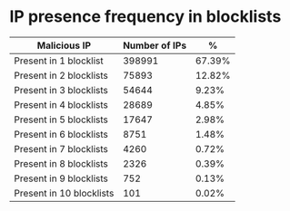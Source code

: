 # IP presence frequency in blocklists
| Malicious IP | Number of IPs | % |
|----|----|----|
| Present in 1 blocklist | 398991 | 67.39% |
| Present in 2 blocklists | 75893 | 12.82% |
| Present in 3 blocklists | 54644 | 9.23% |
| Present in 4 blocklists | 28689 | 4.85% |
| Present in 5 blocklists | 17647 | 2.98% |
| Present in 6 blocklists | 8751 | 1.48% |
| Present in 7 blocklists | 4260 | 0.72% |
| Present in 8 blocklists | 2326 | 0.39% |
| Present in 9 blocklists | 752 | 0.13% |
| Present in 10 blocklists | 101 | 0.02% |
